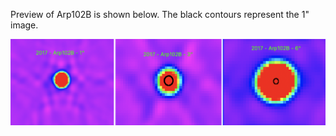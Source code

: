 Preview of Arp102B is shown below. The black contours represent the 1" image.  

![Arp102B](Arp102B.png "Arp102B")
